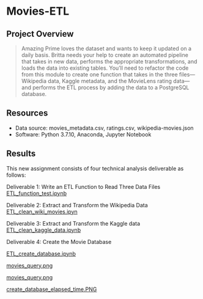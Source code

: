 # Movies-ETL

## Project Overview

> Amazing Prime loves the dataset and wants to keep it updated on a daily basis. Britta needs your help to create an automated pipeline that takes in new data, performs the appropriate transformations, and loads the data into existing tables. You’ll need to refactor the code from this module to create one function that takes in the three files—Wikipedia data, Kaggle metadata, and the MovieLens rating data—and performs the ETL process by adding the data to a PostgreSQL database.

## Resources
* Data source: movies_metadata.csv, ratings.csv, wikipedia-movies.json
* Software: Python 3.7.10, Anaconda, Jupyter Notebook

## Results

This new assignment consists of four technical analysis deliverable as follows:

Deliverable 1: Write an ETL Function to Read Three Data Files
[ETL_function_test.ipynb](https://github.com/timbialek/Movies-ETL/blob/main/ETL_function_test.ipynb)

Deliverable 2: Extract and Transform the Wikipedia Data
[ETL_clean_wiki_movies.ipyn](https://github.com/timbialek/Movies-ETL/blob/main/ETL_clean_wiki_movies.ipynb)


Deliverable 3: Extract and Transform the Kaggle data
[ETL_clean_kaggle_data.ipynb](https://github.com/timbialek/Movies-ETL/blob/main/ETL_clean_kaggle_data.ipynb)
	
 
Deliverable 4: Create the Movie Database

   [ETL_create_database.ipynb](https://github.com/timbialek/Movies-ETL/blob/main/ETL_create_database.ipynb)

   [movies_query.png](https://github.com/timbialek/Movies-ETL/blob/main/Resources/movies_query.PNG)

   [movies_query.png](https://github.com/timbialek/Movies-ETL/blob/main/Resources/movies_query.PNG)

   [create_database_elapsed_time.PNG](https://github.com/timbialek/Movies-ETL/blob/main/Resources/create_database_elapsed_time.PNG)

